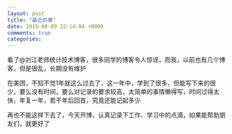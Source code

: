 ```yaml
---
layout: post
title: "最近的事"
date: 2015-08-09 22:14:04 +0800
comments: true
categories: 
---
```


看了@刘江老师统计技术博客，很多同学的博客令人惊讶，而我，以前也有几个博客，但是很乱，长期没有维护

在美团，不知不觉1年就这么过去了，这一年中，学到了很多，但能写下来的很少，要么没有时间，要么对记录的要求较高，太简单的事情懒得写，时间过得太快，年复一年，若干年后回首，究竟还能记起多少

再也不能这样下去了，今天开博，认真记录下工作、学习中的点滴，如果能帮助朋友们，就更好了